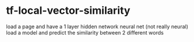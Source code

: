# tf-local-vector-similarity

load a page and have a 1 layer hidden network neural net (not really neural) load a model and predict the similarity between 2 different words